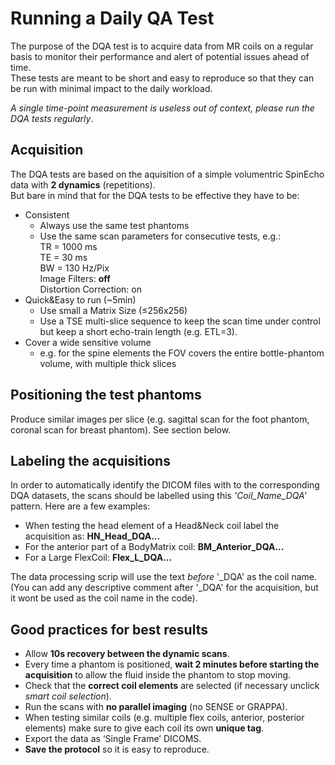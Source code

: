 

# Running a Daily QA Test




The purpose of the DQA test is to acquire data from MR coils on a regular basis to monitor their performance and alert of potential issues ahead of time.  
These tests are meant to be short and easy to reproduce so that they can be run with minimal impact to the daily workload.

*A single time-point measurement is useless out of context, please run the DQA tests regularly*.
## Acquisition

The DQA tests are based on the aquisition of a simple volumentric SpinEcho data with **2 dynamics** (repetitions).  
But bare in mind that for the DQA tests to be effective they have to be: 
* Consistent
    * Always use the same test phantoms 
    * Use the same scan parameters for consecutive tests, e.g.:   
TR  = 1000 ms   
TE = 30 ms   
BW = 130 Hz/Pix  
Image Filters: **off**   
Distortion Correction: on 
*	Quick&Easy to run (~5min)
    * Use small a Matrix Size (<t>&le;</t>256x256)
    * Use a TSE multi-slice sequence to keep the scan time under control but keep a short echo-train length (e.g. ETL=3).
*	Cover a wide sensitive volume 
    * e.g. for the spine elements the FOV covers the entire bottle-phantom volume, with multiple thick slices



## Positioning the test phantoms
Produce similar images per slice (e.g. sagittal scan for the foot phantom, coronal scan for breast phantom).  See section below.
 




## Labeling the acquisitions
In order to automatically identify the DICOM files with to the corresponding DQA datasets, the scans should be labelled using this *'Coil_Name_DQA'* pattern. Here are a few examples:
- When testing the head element of a Head&Neck coil label the acquisition as:    **HN_Head_DQA...** 
- For the anterior part of a BodyMatrix coil: **BM_Anterior_DQA...**
- For a Large FlexCoil: **Flex_L_DQA...**

The data processing scrip will use the text *before* '_DQA' as the coil name. (You can add any descriptive comment after '_DQA' for the acquisition, but it wont be used as the coil name in the code).

##  Good practices for best results
    
* Allow **10s recovery between the dynamic scans**.  
* Every time a phantom is positioned, **wait 2 minutes before starting the acquisition** to allow the fluid inside the phantom to stop moving.  
* Check that the **correct coil elements** are selected (if necessary unclick *smart coil selection*).  
* Run the scans with **no parallel imaging** (no SENSE or GRAPPA).
* When testing similar coils (e.g. multiple flex coils, anterior, posterior elements) make sure to give each coil its own **unique tag**.   
* Export the data as ‘Single Frame’ DICOMS.
* **Save the protocol** so it is easy to reproduce.




